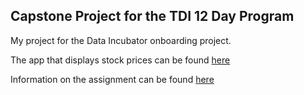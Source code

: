 ## Capstone Project for the TDI 12 Day Program

My project for the Data Incubator onboarding project.

The app that displays stock prices can be found [here](http://pavlos-tdi-12day.herokuapp.com/)

Information on the assignment can be found [here](https://github.com/thedataincubator/flask-framework)
